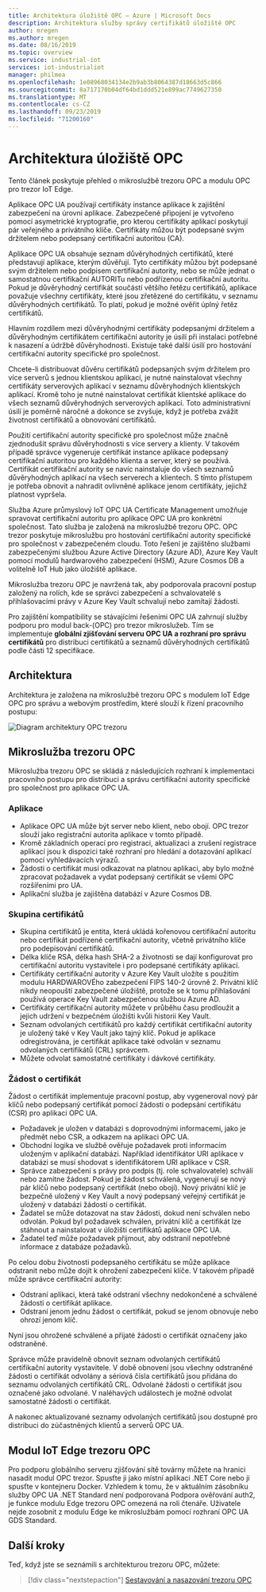 ```yaml
---
title: Architektura úložiště OPC – Azure | Microsoft Docs
description: Architektura služby správy certifikátů úložiště OPC
author: mregen
ms.author: mregen
ms.date: 08/16/2019
ms.topic: overview
ms.service: industrial-iot
services: iot-industrialiot
manager: philmea
ms.openlocfilehash: 1e08968034134e2b9ab3b8064387d18663d5c866
ms.sourcegitcommit: 8a717170b04df64bd1ddd521e899ac7749627350
ms.translationtype: MT
ms.contentlocale: cs-CZ
ms.lasthandoff: 09/23/2019
ms.locfileid: "71200160"
---
```

# <a name="opc-vault-architecture"></a>Architektura úložiště OPC

Tento článek poskytuje přehled o mikroslužbě trezoru OPC a modulu OPC pro trezor IoT Edge.

Aplikace OPC UA používají certifikáty instance aplikace k zajištění zabezpečení na úrovni aplikace. Zabezpečené připojení je vytvořeno pomocí asymetrické kryptografie, pro kterou certifikáty aplikací poskytují pár veřejného a privátního klíče. Certifikáty můžou být podepsané svým držitelem nebo podepsaný certifikační autoritou (CA).

Aplikace OPC UA obsahuje seznam důvěryhodných certifikátů, které představují aplikace, kterým důvěřují. Tyto certifikáty můžou být podepsané svým držitelem nebo podpisem certifikační autority, nebo se může jednat o samostatnou certifikační AUTORITu nebo podřízenou certifikační autoritu. Pokud je důvěryhodný certifikát součástí většího řetězu certifikátů, aplikace považuje všechny certifikáty, které jsou zřetězené do certifikátu, v seznamu důvěryhodných certifikátů. To platí, pokud je možné ověřit úplný řetěz certifikátů.

Hlavním rozdílem mezi důvěryhodnými certifikáty podepsanými držitelem a důvěryhodným certifikátem certifikační autority je úsilí při instalaci potřebné k nasazení a údržbě důvěryhodnosti. Existuje také další úsilí pro hostování certifikační autority specifické pro společnost. 

Chcete-li distribuovat důvěru certifikátů podepsaných svým držitelem pro více serverů s jednou klientskou aplikací, je nutné nainstalovat všechny certifikáty serverových aplikací v seznamu důvěryhodných klientských aplikací. Kromě toho je nutné nainstalovat certifikát klientské aplikace do všech seznamů důvěryhodných serverových aplikací. Toto administrativní úsilí je poměrně náročné a dokonce se zvyšuje, když je potřeba zvážit životnost certifikátů a obnovování certifikátů.

Použití certifikační autority specifické pro společnost může značně zjednodušit správu důvěryhodnosti s více servery a klienty. V takovém případě správce vygeneruje certifikát instance aplikace podepsaný certifikační autoritou pro každého klienta a server, který se používá. Certifikát certifikační autority se navíc nainstaluje do všech seznamů důvěryhodných aplikací na všech serverech a klientech. S tímto přístupem je potřeba obnovit a nahradit ovlivněné aplikace jenom certifikáty, jejichž platnost vypršela.

Služba Azure průmyslový IoT OPC UA Certificate Management umožňuje spravovat certifikační autoritu pro aplikace OPC UA pro konkrétní společnost. Tato služba je založená na mikroslužbě trezoru OPC. OPC trezor poskytuje mikroslužbu pro hostování certifikační autority specifické pro společnost v zabezpečeném cloudu. Toto řešení je zajištěno službami zabezpečenými službou Azure Active Directory (Azure AD), Azure Key Vault pomocí modulů hardwarového zabezpečení (HSM), Azure Cosmos DB a volitelně IoT Hub jako úložiště aplikace.

Mikroslužba trezoru OPC je navržená tak, aby podporovala pracovní postup založený na rolích, kde se správci zabezpečení a schvalovatelé s přihlašovacími právy v Azure Key Vault schvalují nebo zamítají žádosti.

Pro zajištění kompatibility se stávajícími řešeními OPC UA zahrnují služby podporu pro modul back-(OPC) pro trezor mikroslužeb. Tím se implementuje **globální zjišťování serveru OPC UA a rozhraní pro správu certifikátů** pro distribuci certifikátů a seznamů důvěryhodných certifikátů podle části 12 specifikace. 


## <a name="architecture"></a>Architektura

Architektura je založena na mikroslužbě trezoru OPC s modulem IoT Edge OPC pro správu a webovým prostředím, které slouží k řízení pracovního postupu:

![Diagram architektury OPC trezoru](media/overview-opc-vault-architecture/opc-vault.png)

## <a name="opc-vault-microservice"></a>Mikroslužba trezoru OPC

Mikroslužba trezoru OPC se skládá z následujících rozhraní k implementaci pracovního postupu pro distribuci a správu certifikační autority specifické pro společnost pro aplikace OPC UA.

### <a name="application"></a>Aplikace 
- Aplikace OPC UA může být server nebo klient, nebo obojí. OPC trezor slouží jako registrační autorita aplikace v tomto případě. 
- Kromě základních operací pro registraci, aktualizaci a zrušení registrace aplikací jsou k dispozici také rozhraní pro hledání a dotazování aplikací pomocí vyhledávacích výrazů. 
- Žádosti o certifikát musí odkazovat na platnou aplikaci, aby bylo možné zpracovat požadavek a vydat podepsaný certifikát se všemi OPC rozšířeními pro UA. 
- Aplikační služba je zajištěna databází v Azure Cosmos DB.

### <a name="certificate-group"></a>Skupina certifikátů
- Skupina certifikátů je entita, která ukládá kořenovou certifikační autoritu nebo certifikát podřízené certifikační autority, včetně privátního klíče pro podepisování certifikátů. 
- Délka klíče RSA, délka hash SHA-2 a životnosti se dají konfigurovat pro certifikační autoritu vystavitele i pro podepsané certifikáty aplikací. 
- Certifikáty certifikační autority v Azure Key Vault uložíte s použitím modulu HARDWAROVÉho zabezpečení FIPS 140-2 úrovně 2. Privátní klíč nikdy neopouští zabezpečené úložiště, protože se k tomu přihlašování používá operace Key Vault zabezpečenou službou Azure AD. 
- Certifikáty certifikační autority můžete v průběhu času prodloužit a jejich udržení v bezpečném úložišti kvůli historii Key Vault. 
- Seznam odvolaných certifikátů pro každý certifikát certifikační autority je uložený také v Key Vault jako tajný klíč. Pokud je aplikace odregistrována, je certifikát aplikace také odvolán v seznamu odvolaných certifikátů (CRL) správcem.
- Můžete odvolat samostatné certifikáty i dávkové certifikáty.

### <a name="certificate-request"></a>Žádost o certifikát
Žádost o certifikát implementuje pracovní postup, aby vygeneroval nový pár klíčů nebo podepsaný certifikát pomocí žádosti o podepsání certifikátu (CSR) pro aplikaci OPC UA. 
- Požadavek je uložen v databázi s doprovodnými informacemi, jako je předmět nebo CSR, a odkazem na aplikaci OPC UA. 
- Obchodní logika ve službě ověřuje požadavek proti informacím uloženým v aplikační databázi. Například identifikátor URI aplikace v databázi se musí shodovat s identifikátorem URI aplikace v CSR.
- Správce zabezpečení s právy pro podpis (tj. role schvalovatele) schválí nebo zamítne žádost. Pokud je žádost schválená, vygenerují se nový pár klíčů nebo podepsaný certifikát (nebo obojí). Nový privátní klíč je bezpečně uložený v Key Vault a nový podepsaný veřejný certifikát je uložený v databázi žádostí o certifikát.
- Žadatel se může dotazovat na stav žádosti, dokud není schválen nebo odvolán. Pokud byl požadavek schválen, privátní klíč a certifikát lze stáhnout a nainstalovat v úložišti certifikátů aplikace OPC UA.
- Žadatel teď může požadavek přijmout, aby odstranil nepotřebné informace z databáze požadavků. 

Po celou dobu životnosti podepsaného certifikátu se může aplikace odstranit nebo může dojít k ohrožení zabezpečení klíče. V takovém případě může správce certifikační autority:
- Odstraní aplikaci, která také odstraní všechny nedokončené a schválené žádosti o certifikát aplikace. 
- Odstraní jenom jednu žádost o certifikát, pokud se jenom obnovuje nebo ohrozí jenom klíč.

Nyní jsou ohrožené schválené a přijaté žádosti o certifikát označeny jako odstraněné.

Správce může pravidelně obnovit seznam odvolaných certifikátů certifikační autority vystavitele. V době obnovení jsou všechny odstraněné žádosti o certifikát odvolány a sériová čísla certifikátů jsou přidána do seznamu odvolaných certifikátů CRL. Odvolané žádosti o certifikát jsou označené jako odvolané. V naléhavých událostech je možné odvolat samostatné žádosti o certifikát.

A nakonec aktualizované seznamy odvolaných certifikátů jsou dostupné pro distribuci do zúčastněných klientů a serverů OPC UA.

## <a name="opc-vault-iot-edge-module"></a>Modul IoT Edge trezoru OPC
Pro podporu globálního serveru zjišťování sítě továrny můžete na hranici nasadit modul OPC trezor. Spusťte ji jako místní aplikaci .NET Core nebo ji spusťte v kontejneru Docker. Vzhledem k tomu, že v aktuálním zásobníku služby OPC UA .NET Standard není podporovaná Podpora ověřování auth2, je funkce modulu Edge trezoru OPC omezená na roli čtenáře. Uživatele nejde zosobnit z modulu Edge ke mikroslužbám pomocí rozhraní OPC UA GDS Standard.

## <a name="next-steps"></a>Další kroky

Teď, když jste se seznámili s architekturou trezoru OPC, můžete:

> [!div class="nextstepaction"]
> [Sestavování a nasazování trezoru OPC](howto-opc-vault-deploy.md)
